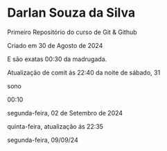 # Darlan Souza da Silva
 Primeiro Repositório do curso de Git & Github

 Criado em 30 de Agosto de 2024

 E são exatas 00:30 da madrugada.

 Atualização de comit ás 22:40 da noite de sábado, 31

 sono

 00:10
 
 segunda-feira, 02 de Setembro de 2024

 quinta-feira, atualização ás 22:35

 segunda-feira, 09/09/24